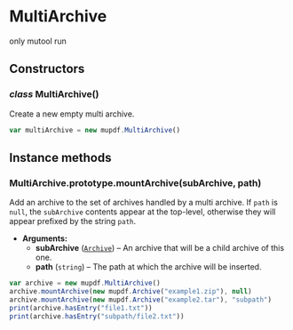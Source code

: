 # MultiArchive

<span class="only_mutool">only&nbsp;mutool&nbsp;run</span>

## Constructors

### *class* MultiArchive()

Create a new empty multi archive.

```javascript
var multiArchive = new mupdf.MultiArchive()
```

## Instance methods

### MultiArchive.prototype.mountArchive(subArchive, path)

Add an archive to the set of archives handled by a multi archive.
If `path` is `null`, the `subArchive` contents appear at the
top-level, otherwise they will appear prefixed by the string
`path`.

* **Arguments:**
  * **subArchive** ([`Archive`](Archive.md#Archive)) – An archive that will be a child archive of this one.
  * **path** (`string`) – The path at which the archive will be inserted.

```javascript
var archive = new mupdf.MultiArchive()
archive.mountArchive(new mupdf.Archive("example1.zip"), null)
archive.mountArchive(new mupdf.Archive("example2.tar"), "subpath")
print(archive.hasEntry("file1.txt"))
print(archive.hasEntry("subpath/file2.txt"))
```
